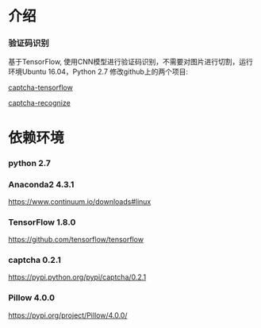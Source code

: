 介绍
====
### 验证码识别

基于TensorFlow, 使用CNN模型进行验证码识别，不需要对图片进行切割，运行环境Ubuntu 16.04，Python 2.7
修改github上的两个项目:

[captcha-tensorflow](https://github.com/JackonYang/captcha-tensorflow)

[captcha-recognize](https://github.com/PatrickLib/captcha_recognize)

 
依赖环境
=======
### python 2.7
### Anaconda2 4.3.1
https://www.continuum.io/downloads#linux
### TensorFlow 1.8.0
https://github.com/tensorflow/tensorflow
### captcha 0.2.1
https://pypi.python.org/pypi/captcha/0.2.1
### Pillow 4.0.0
https://pypi.org/project/Pillow/4.0.0/

